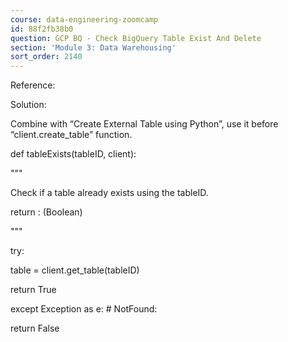 ```yaml
---
course: data-engineering-zoomcamp
id: 88f2fb38b0
question: GCP BQ - Check BigQuery Table Exist And Delete
section: 'Module 3: Data Warehousing'
sort_order: 2140
---
```


Reference:

Solution:

Combine with “Create External Table using Python”, use it before “client.create_table” function.

def tableExists(tableID, client):

"""

Check if a table already exists using the tableID.

return : (Boolean)

"""

try:

table = client.get_table(tableID)

return True

except Exception as e: # NotFound:

return False

